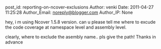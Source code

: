 post_id: reporting-on-ncover-exclusions
Author: venki
Date: 2011-04-27 11:25:28
Author_Email: noreply@blogger.com
Author_IP: None

hey, i m using Ncover 1.5.8 version. can u please tell me where to excude the
code coverage at namespace level  and assembly level.

clearly, where to exclude the asembly name.. pls give the path! Thanks in
advance
